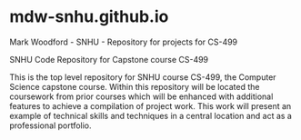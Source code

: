 # mdw-snhu.github.io
 Mark Woodford - SNHU - Repository for projects for CS-499

 SNHU Code Repository for Capstone course CS-499

This is the top level repository for SNHU course CS-499, the Computer Science capstone course. Within this repository will be located the coursework from prior courses which will be enhanced with additional features to achieve a compilation of project work. This work will present an example of technical skills and techniques in a central location and act as a professional portfolio.
